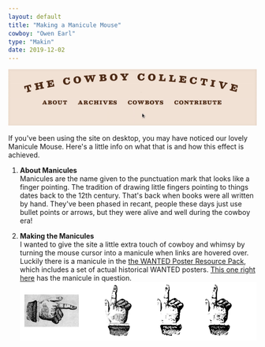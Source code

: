 ```yaml
---
layout: default
title: "Making a Manicule Mouse"
cowboy: "Owen Earl"
type: "Makin"
date: 2019-12-02
---
```

![Manicule Mouse](https://raw.githubusercontent.com/CowboyCollective/media/master/manicule.gif)

If you've been using the site on desktop, you may have noticed our lovely Manicule Mouse. Here's a little info on what that is and how this effect is achieved.

1. **About Manicules**<br>
Manicules are the name given to the punctuation mark that looks like a finger pointing. The tradition of drawing little fingers pointing to things dates back to the 12th
century.  That's back when books were all written by hand. They've been phased in recant, people these days just use bullet points or arrows, but they were alive and well during the cowboy era!

2. **Making the Manicules**<br>
I wanted to give the site a little extra touch of cowboy and whimsy by turning the mouse cursor into a manicule when links are hovered over. Luckily there is a manicule in the [the WANTED Poster Resource Pack](https://cowboycollective.cc/2019/12/01/WANTEDPosters.html), which includes a set of actual historical WANTED posters. [This one right here](https://raw.githubusercontent.com/CowboyCollective/Wanted-Posters/master/Refrences/John%20Wilkes%20Booth.jpg) has the manicule in question.
![Manicule Mouse](https://raw.githubusercontent.com/CowboyCollective/media/master/manicule.png)
